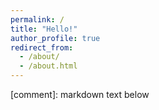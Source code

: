 ```yaml
---
permalink: /
title: "Hello!"
author_profile: true
redirect_from: 
  - /about/
  - /about.html
---
```


[comment]: markdown text below
